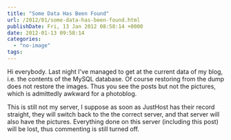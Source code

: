 ```yaml
---
title: "Some Data Has Been Found"
url: /2012/01/some-data-has-been-found.html
publishDate: Fri, 13 Jan 2012 08:58:14 +0000
date: 2012-01-13 09:58:14
categories: 
  - "no-image"
tags: 
---
```

Hi everybody. Last night I've managed to get at the current data of my blog, i.e. the contents of the MySQL database. Of course restoring from the dump does not restore the images. Thus you see the posts but not the pictures, which is admittedly awkward for a photoblog.

This is still not my server, I suppose as soon as JustHost has their record straight, they will switch back to the the correct server, and that server will also have the pictures. Everything done on this server (including this post) will be lost, thus commenting is still turned off.
